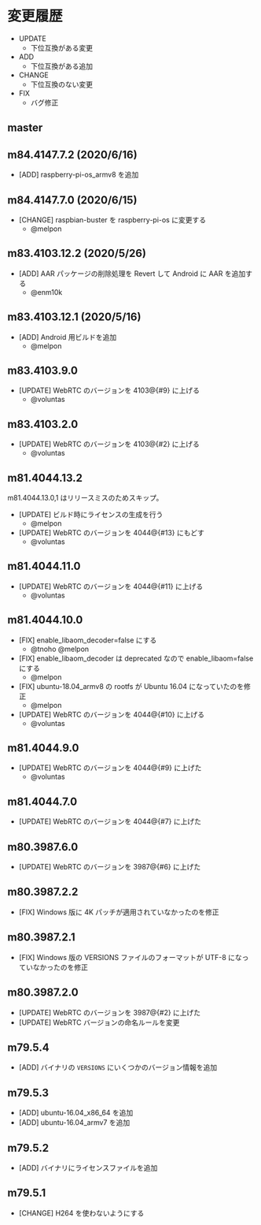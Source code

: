 # 変更履歴

- UPDATE
    - 下位互換がある変更
- ADD
    - 下位互換がある追加
- CHANGE
    - 下位互換のない変更
- FIX
    - バグ修正

## master

## m84.4147.7.2 (2020/6/16)

- [ADD] raspberry-pi-os_armv8 を追加

## m84.4147.7.0 (2020/6/15)

- [CHANGE] raspbian-buster を raspberry-pi-os に変更する
    - @melpon

## m83.4103.12.2 (2020/5/26)

- [ADD] AAR パッケージの削除処理を Revert して Android に AAR を追加する
    - @enm10k

## m83.4103.12.1 (2020/5/16)

- [ADD] Android 用ビルドを追加
    - @melpon

## m83.4103.9.0

- [UPDATE] WebRTC のバージョンを 4103@{#9} に上げる
    - @voluntas

## m83.4103.2.0

- [UPDATE] WebRTC のバージョンを 4103@{#2} に上げる
    - @voluntas

## m81.4044.13.2

m81.4044.13.0,1 はリリースミスのためスキップ。

- [UPDATE] ビルド時にライセンスの生成を行う
    - @melpon
- [UPDATE] WebRTC のバージョンを 4044@{#13} にもどす
    - @voluntas

## m81.4044.11.0

- [UPDATE] WebRTC のバージョンを 4044@{#11} に上げる
    - @voluntas

## m81.4044.10.0

- [FIX] enable_libaom_decoder=false にする
    - @tnoho @melpon
- [FIX] enable_libaom_decoder は deprecated なので enable_libaom=false にする
    - @melpon
- [FIX] ubuntu-18.04_armv8 の rootfs が Ubuntu 16.04 になっていたのを修正
    - @melpon
- [UPDATE] WebRTC のバージョンを 4044@{#10} に上げる
    - @voluntas

## m81.4044.9.0

- [UPDATE] WebRTC のバージョンを 4044@{#9} に上げた
    - @voluntas

## m81.4044.7.0

- [UPDATE] WebRTC のバージョンを 4044@{#7} に上げた

## m80.3987.6.0

- [UPDATE] WebRTC のバージョンを 3987@{#6} に上げた

## m80.3987.2.2

- [FIX] Windows 版に 4K パッチが適用されていなかったのを修正

## m80.3987.2.1

- [FIX] Windows 版の VERSIONS ファイルのフォーマットが UTF-8 になっていなかったのを修正

## m80.3987.2.0

- [UPDATE] WebRTC のバージョンを 3987@{#2} に上げた
- [UPDATE] WebRTC バージョンの命名ルールを変更

## m79.5.4

- [ADD] バイナリの `VERSIONS` にいくつかのバージョン情報を追加

## m79.5.3

- [ADD] ubuntu-16.04_x86_64 を追加
- [ADD] ubuntu-16.04_armv7 を追加

## m79.5.2

- [ADD] バイナリにライセンスファイルを追加

## m79.5.1

- [CHANGE] H264 を使わないようにする
